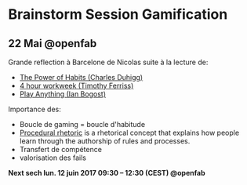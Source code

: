 # Brainstorm Session Gamification


## 22 Mai @openfab
Grande reflection à Barcelone de Nicolas suite à la lecture de: 
- [The Power of Habits (Charles Duhigg)](https://youtu.be/OMbsGBlpP30)
- [4 hour workweek (Timothy Ferriss)](https://youtu.be/j3TeLsaKzAM)
- [Play Anything (Ian Bogost)](https://youtu.be/83FbAKf7wUQ)

Importance des: 
- Boucle de gaming = boucle d'habitude
- [Procedural rhetoric](https://en.wikipedia.org/wiki/Procedural_rhetoric) is a rhetorical concept that explains how people learn through the authorship of rules and processes.
- Transfert de compétence 
- valorisation des fails


**Next sech lun. 12 juin 2017 09:30 – 12:30 (CEST) @openfab**
